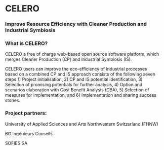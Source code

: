 # CELERO 
### Improve Resource Efficiency with Cleaner Production and Industrial Symbiosis

### What is CELERO?
CELERO a free of charge web-based open source software platform, which merges Cleaner Production (CP) and Industrial Symbiosis (IS).

CELERO users can improve the eco-efficiency of industrial processes based on a combined CP and IS approach consists of the following seven steps 1) Project initialisation, 2) CP and IS potential identification, 3) Selection of promising potentials for further analysis, 4) Option and scenarios elaboration with Cost Benefit Analysis (CBA), 5) Selection of measures for implementation, and 6) Implementation and sharing success stories.

### Project partners: 

University of Applied Sciences and Arts Northwestern Switzerland (FHNW) 

BG Ingénieurs Conseils 

SOFIES SA 
